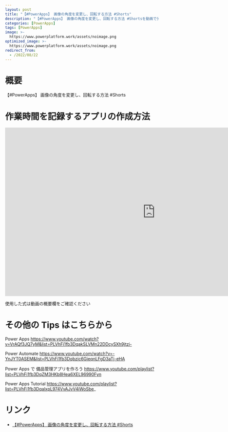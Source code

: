 ```yaml
---
layout: post
title: "【#PowerApps】 画像の角度を変更し、回転する方法 #Shorts"
description: "【#PowerApps】 画像の角度を変更し、回転する方法 #Shortsを動画で分かりやすく解説"
categories: [PowerApps]
tags: [PowerApps]
image: >-
  https://www.powerplatform.work/assets/noimage.png
optimized_image: >-
  https://www.powerplatform.work/assets/noimage.png
redirect_from:
  - /2022/08/22
---
```



#  概要

【#PowerApps】 画像の角度を変更し、回転する方法 #Shorts


# 作業時間を記録するアプリの作成方法

<iframe width="983" height="553" src="https://www.youtube.com/embed/q2GV8VGIgtY" title="YouTube video player" frameborder="0" allow="accelerometer; autoplay; clipboard-write; encrypted-media; gyroscope; picture-in-picture" allowfullscreen></iframe>


使用した式は動画の概要欄をご確認ください


# その他の Tips はこちらから

Power Apps
https://www.youtube.com/watch?v=VrAQf3JQ7yM&list=PLVhFi1fb3DqakSLVMn22DDcySXh9jtzi- 

Power Automate
https://www.youtube.com/watch?v=-YnJYT0ASEM&list=PLVhFi1fb3Dqbzic6GieqnLFgD3aTj-eHA

Power Apps で 備品管理アプリを作ろう
https://www.youtube.com/playlist?list=PLVhFi1fb3DqZM3HKb8Hea6XEL96990Fyn

Power Apps Tutorial
https://www.youtube.com/playlist?list=PLVhFi1fb3DqalxpL974VvAJvV4iWoSbe_

# リンク


- [【#PowerApps】 画像の角度を変更し、回転する方法 #Shorts](https://www.youtube.com/watch?v=q2GV8VGIgtY)

